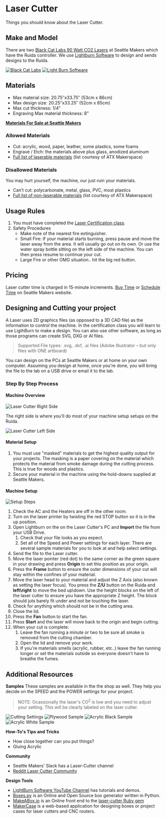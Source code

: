 # Laser Cutter

Things you should know about the Laser Cutter.

## Make and Model
There are two [Black Cat Labs 90 Watt CO2 Lasers](https://www.blackcatlabs.xyz/laser-cutters) at Seattle Makers which have the Ruida controller. We use [Lightburn Software](https://lightburnsoftware.com/) to design and sends designs to the Ruida.

[![Black Cat Labs](../static/img/laser-cutter/black_cat_labs.png)](https://www.blackcatlabs.xyz/laser-cutters)
[![Light Burn Software](../static/img/laser-cutter/Title_LightBurn_360x.jpg)](https://lightburnsoftware.com/)

## Materials

- Max material size: 20.75″x33.75″ (53cm x 86cm)
- Max design size: 20.25″x33.25″ (52cm x 85cm)
- Max cut thickness: 1/4”
- Engraving Max material thickness: 8”

**[Materials For Sale at Seattle Makers](https://seattlemakers.org/store/items/supplies/)**

### Allowed Materials

- Cut: acrylic, wood, paper, leather, some plastics, some foams
- Engrave / Etch: the materials above plus glass, anodized aluminum
- [Full list of laserable materials](../static/files/Laser-cut-and-dont-cut-materials-list.pdf) (list courtesy of ATX Makerspace)

### Disallowed Materials
You may hurt yourself, the machine, our just ruin your materials.

- Can’t cut: polycarbonate, metal, glass, PVC, most plastics
- [Full list of non-laserable materials](../static/files/Laser-cut-and-dont-cut-materials-list.pdf) (list courtesy of ATX Makerspace)


## Usage Rules

1. You must have completed the [Laser Certification class](https://seattlemakers.org/catalog#lasercert).
1. Safety Procedures
    - Make note of the nearest fire extinguisher.
    - Small Fire: If your material starts burning, press pause and move the laser away from the area. It will usually go out on its own. Or use the water spray bottle sitting on the left side of the machine.
    You can then press resume to continue your cut.
    - Large Fire or other OMG situation.. hit the big red button.

## Pricing

Laser cutter time is charged in 15-minute increments.
[Buy Time](https://seattlemakers.org/store/time-laser/) or [Schedule Time](https://seattlemakers.org/schedule/#lasers) on Seattle Makers website.



## Designing and Cutting your project

A Laser uses 2D graphics files (as opposed to a 3D CAD file) as the information to control the machine. In the certification class you will learn to use LigthBurn to make a design. You can also use other software, as long as those programs can create SVG, DXG or AI files.

> Supported File types: .svg, .dxf, .ai files (Adobe Illustrator – but only files with ONE artboard)

You can design on the PCs at Seattle Makers or at home on your own computer. Assuming you design at home, once you're done, you will bring the file to the lab on a USB drive or email it to the lab.

### Step By Step Process

#### Machine Overview

![Laser Cutter Right Side](../static/img/laser-cutter/LaserCutter_right_side.png)

The right side is where you'll do most of your machine setup setups on the Ruida.

![Laser Cutter Left Side](../static/img/laser-cutter/LaserCutter_left_side.png)



#### Material Setup

1. You must use "masked" materials to get the highest quality output for your projects. The masking is a paper covering on the material which protects the material from smoke damage during the cutting process. This is true for woods and plastics.
1. Secure your material in the machine using the hold-downs supplied at Seattle Makers.

#### Machine Setup

![Setup Steps](../static/img/laser-cutter/LaserCutter_procedure.png)

1. Check the AC and the Heaters are off in the other room.
1. Turn on the laser printer by twisting the red STOP button so it is in the up position.
1. Open Lightburn on the on the Laser Cutter's PC and **Import** the file from your USB Drive.
    1. Check that your file looks as you expect.
    1. Set all of the Speed and Power settings for each layer. There are several sample materials for you to look at and help select settings.
1. Send the file to the Laser cutter.
1. Move the laser pointer (red dot) to the same corner as the green square in your drawing and press **Origin** to set this position as your origin.
1. Press the **Frame** button to ensure the outer dimensions of your cut will stay within the confines of your material.
1. Move the laser head to your material and adjust the Z Axis (also known as setting the laser focus). You press the **Z/U** button on the Ruida and **left\right** to move the bed up\down. Use the height blocks on the left of the laser cutter to ensure you have the appropriate Z height. The block should juts barely fit under and not be touching the laser.
1. Check for anything which should not be in the cutting area.
1. Close the lid.
1. Press the **Fan** button to start the fan.
1. Press **Start** and the laser will move back to the origin and begin cutting.
1. When your cut is complete:
    1. Leave the fan running a minute or two to be sure all smoke is removed from the cutting chamber.
    1. Open the lid and remove your work.
    1. If you're materials smells (acrylic, rubber, etc..) leave the fan running longer or set the materials outside so everyone doesn't have to breathe the fumes.

## Additional Resources
**Samples**
These samples are available in the the shop as well.
They help you decide on the SPEED and the POWER settings for your project.

> NOTE: Ocassionally the laser's CO<sup>2</sup> is low and you need to adjust your setting. This will be clearly labeled on the laser cutter.

![Cutting Settings](../static/img/laser-cutter/LaserCutter_settings.png)
![Plywood Sample](../static/img/laser-cutter/LaserCutter_sample_plywood.png)
![Acrylic Black Sample](../static/img/laser-cutter/LaserCutter_sample_acrylic_black.png)
![Acrylic White Sample](../static/img/laser-cutter/LaserCutter_sample_acrylic_white.png)

**How-To's Tips and Tricks**

- How close together can you put things?
- Gluing Acrylic

**Community**

 - Seattle Makers' Slack has a Laser-Cutter channel
- [Reddit Laser Cutter Community](https://www.reddit.com/r/lasercutting/)

 **Design Tools**

 - [LightBurn Software YouTube Channel](https://www.youtube.com/c/LightBurnSoftware/playlists) has tutorials and demos.
 - [Boxes.py](https://festi.info/boxes.py/) is an Online and Open Source box generator written in Python.
 - [MakeABox.io](https://makeabox.io/) is an Online front end to the [laser-cutter Ruby gem](https://github.com/kigster/laser-cutter)
 - [MakerCase](https://www.makercase.com) is a web-based application for designing boxes or project cases for laser cutters and CNC routers.
